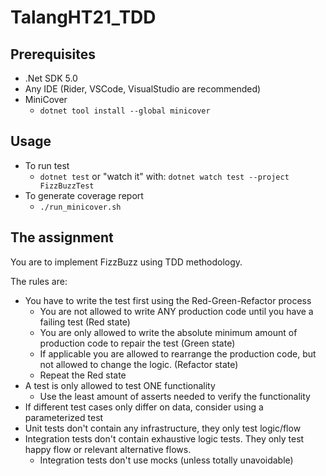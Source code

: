 # TalangHT21_TDD

## Prerequisites
* .Net SDK 5.0
* Any IDE (Rider, VSCode, VisualStudio are recommended)
* MiniCover
  * `dotnet tool install --global minicover`

## Usage
* To run test
  * `dotnet test` or "watch it" with: `dotnet watch test --project FizzBuzzTest`
* To generate coverage report
  * `./run_minicover.sh`

## The assignment
You are to implement FizzBuzz using TDD methodology.

The rules are:
* You have to write the test first using the Red-Green-Refactor process
  * You are not allowed to write ANY production code until you have a failing test (Red state)
  * You are only allowed to write the absolute minimum amount of production code to repair the test (Green state)
  * If applicable you are allowed to rearrange the production code, but not allowed to change the logic. (Refactor state)
  * Repeat the Red state
* A test is only allowed to test ONE functionality
  * Use the least amount of asserts needed to verify the functionality
* If different test cases only differ on data, consider using a parameterized test
* Unit tests don't contain any infrastructure, they only test logic/flow
* Integration tests don't contain exhaustive logic tests. They only test happy flow or relevant alternative flows.
  * Integration tests don't use mocks (unless totally unavoidable)